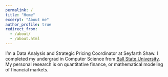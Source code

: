 ```yaml
---
permalink: /
title: "Home"
excerpt: "About me"
author_profile: true
redirect_from: 
  - /about/
  - /about.html
---
```


I’m a Data Analysis and Strategic Pricing Coordinator at Seyfarth Shaw. I completed my undergrad in Computer Science from [Ball State University](https://www.bsu.edu/academics/collegesanddepartments/computer-science). My personal research is on quantitative finance, or mathematical modeling of financial markets.